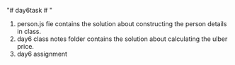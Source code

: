 "# day6task # " 

1. person.js fie contains the solution about constructing the person details in class.
2. day6 class notes folder contains the solution about calculating the ulber price.
3. day6 assignment 
